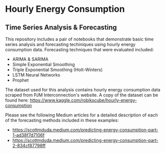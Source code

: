 # Hourly Energy Consumption
## Time Series Analysis & Forecasting

This repository includes a pair of notebooks that demonstrate basic time series analysis and forecasting techiniques using hourly energy consumption data. Forecasting techniques that were evaluated included:
* ARIMA & SARIMA
* Simple Exponential Smoothing
* Triple Exponential Smoothing (Holt-Winters)
* LSTM Neural Networks
* Prophet

The dataset used for this analysis contains hourly energy consumption data scraped from PJM Interconnection's website. A copy of the dataset can be found here:  https://www.kaggle.com/robikscube/hourly-energy-consumption

Please see the following Medium articles for a detailed description of each of the forecasting methods included in these examples:

* https://scottmduda.medium.com/predicting-energy-consumption-part-1-ad38f7d7106f
* https://scottmduda.medium.com/predicting-energy-consumption-part-2-834cf87798ff

